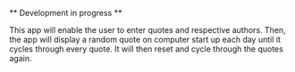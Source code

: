 ** Development in progress **

This app will enable the user to enter quotes and respective authors. Then, the app will display a random quote on computer start up each day until it cycles through every quote. It will then reset and cycle through the quotes again.
